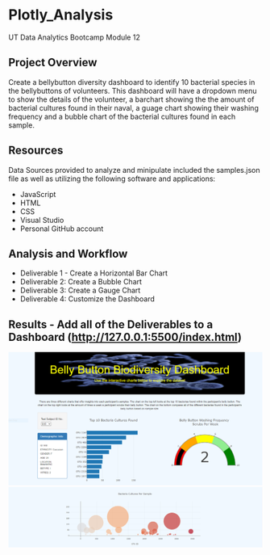 # Plotly_Analysis
UT Data Analytics Bootcamp Module 12

## Project Overview
Create a bellybutton diversity dashboard to identify 10 bacterial species in the bellybuttons of volunteers.  This dashboard will have a dropdown menu to show the details of the volunteer, a barchart showing the the amount of bacterial cultures found in their naval, a guage chart showing their washing frequency and a bubble chart of the bacterial cultures found in each sample. 

## Resources
Data Sources provided to analyze and minipulate included the samples.json file as well as utilizing the following software and applications:
- JavaScript
- HTML
- CSS
- Visual Studio
- Personal GitHub account

## Analysis and Workflow
- Deliverable 1 - Create a Horizontal Bar Chart
- Deliverable 2: Create a Bubble Chart
- Deliverable 3: Create a Gauge Chart
- Deliverable 4: Customize the Dashboard

## Results - Add all of the Deliverables to a Dashboard (http://127.0.0.1:5500/index.html)

![alt text](https://github.com/austin020269/Plotly_Analysis/blob/main/Bacteria_Bellyhole_WB_1.PNG)
![alt text](https://github.com/austin020269/Plotly_Analysis/blob/main/Bacteria_Bellyhole_WB_2.PNG)
